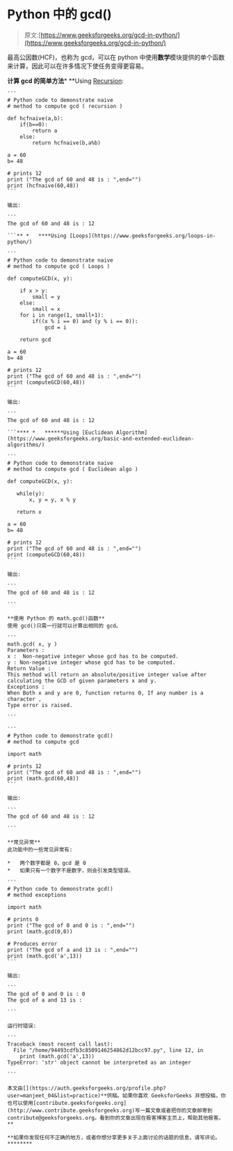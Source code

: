 # Python 中的 gcd()

> 原文:[https://www.geeksforgeeks.org/gcd-in-python/](https://www.geeksforgeeks.org/gcd-in-python/)

最高公因数(HCF)，也称为 gcd，可以在 python 中使用**数学**模块提供的单个函数来计算，因此可以在许多情况下使任务变得更容易。

**计算 gcd 的简单方法***   **Using [Recursion](https://www.geeksforgeeks.org/recursion/):

    ```
    # Python code to demonstrate naive
    # method to compute gcd ( recursion )

    def hcfnaive(a,b):
        if(b==0):
            return a
        else:
            return hcfnaive(b,a%b)

    a = 60
    b= 48

    # prints 12
    print ("The gcd of 60 and 48 is : ",end="")
    print (hcfnaive(60,48))
    ```

    输出:

    ```
    The gcd of 60 and 48 is : 12

    ```** *   ****Using [Loops](https://www.geeksforgeeks.org/loops-in-python/)

    ```
    # Python code to demonstrate naive
    # method to compute gcd ( Loops )

    def computeGCD(x, y):

        if x > y:
            small = y
        else:
            small = x
        for i in range(1, small+1):
            if((x % i == 0) and (y % i == 0)):
                gcd = i

        return gcd

    a = 60
    b= 48

    # prints 12
    print ("The gcd of 60 and 48 is : ",end="")
    print (computeGCD(60,48))
    ```

    输出:

    ```
    The gcd of 60 and 48 is : 12

    ```**** *   ******Using [Euclidean Algorithm](https://www.geeksforgeeks.org/basic-and-extended-euclidean-algorithms/)

    ```
    # Python code to demonstrate naive
    # method to compute gcd ( Euclidean algo )

    def computeGCD(x, y):

       while(y):
           x, y = y, x % y

       return x

    a = 60
    b= 48

    # prints 12
    print ("The gcd of 60 and 48 is : ",end="")
    print (computeGCD(60,48))
    ```

    输出:

    ```
    The gcd of 60 and 48 is : 12

    ```

    **使用 Python 的 math.gcd()函数**
    使用 gcd()只需一行就可以计算出相同的 gcd。

    ```
    math.gcd( x, y )
    Parameters : 
    x :  Non-negative integer whose gcd has to be computed.
    y : Non-negative integer whose gcd has to be computed.
    Return Value : 
    This method will return an absolute/positive integer value after 
    calculating the GCD of given parameters x and y.
    Exceptions : 
    When Both x and y are 0, function returns 0, If any number is a character ,
    Type error is raised.

    ```

    ```
    # Python code to demonstrate gcd()
    # method to compute gcd

    import math

    # prints 12
    print ("The gcd of 60 and 48 is : ",end="")
    print (math.gcd(60,48))
    ```

    输出:

    ```
    The gcd of 60 and 48 is : 12

    ```

    **常见异常**
    此功能中的一些常见异常有:

    *   两个数字都是 0，gcd 是 0
    *   如果只有一个数字不是数字，则会引发类型错误。

    ```
    # Python code to demonstrate gcd()
    # method exceptions

    import math

    # prints 0
    print ("The gcd of 0 and 0 is : ",end="")
    print (math.gcd(0,0))

    # Produces error
    print ("The gcd of a and 13 is : ",end="")
    print (math.gcd('a',13))
    ```

    输出:

    ```
    The gcd of 0 and 0 is : 0
    The gcd of a and 13 is : 

    ```

    运行时错误:

    ```
    Traceback (most recent call last):
      File "/home/94493cdfb3c8509146254862d12bcc97.py", line 12, in 
        print (math.gcd('a',13))
    TypeError: 'str' object cannot be interpreted as an integer

    ```

    本文由[](https://auth.geeksforgeeks.org/profile.php?user=manjeet_04&list=practice)**供稿。如果你喜欢 GeeksforGeeks 并想投稿，你也可以使用[contribute.geeksforgeeks.org](http://www.contribute.geeksforgeeks.org)写一篇文章或者把你的文章邮寄到 contribute@geeksforgeeks.org。看到你的文章出现在极客博客主页上，帮助其他极客。**

    **如果你发现任何不正确的地方，或者你想分享更多关于上面讨论的话题的信息，请写评论。********